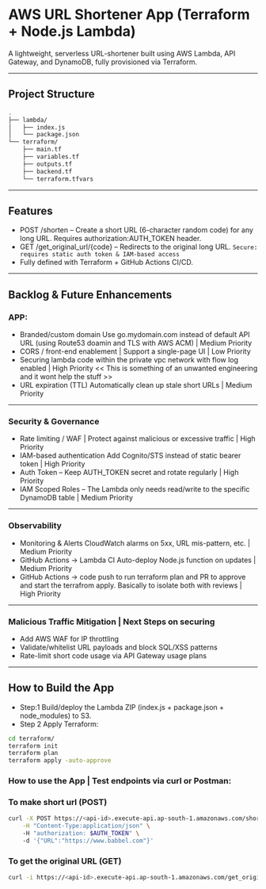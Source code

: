 # AWS URL Shortener App (Terraform + Node.js Lambda)
A lightweight, serverless URL-shortener built using AWS Lambda, API Gateway, and DynamoDB, fully provisioned via Terraform.

--- 

## Project Structure
```bash
.
├── lambda/
│   ├── index.js
│   └── package.json
└── terraform/
    ├── main.tf
    ├── variables.tf
    ├── outputs.tf    
    ├── backend.tf    
    └── terraform.tfvars
```

---

## Features
- POST /shorten – Create a short URL (6-character random code) for any long URL. Requires         authorization:AUTH_TOKEN header.
- GET /get_original_url/{code} – Redirects to the original long URL. `Secure: requires static auth token & IAM-based access`
- Fully defined with Terraform + GitHub Actions CI/CD.

---

## Backlog & Future Enhancements
### APP:
- Branded/custom domain	Use go.mydomain.com instead of default API URL (using Route53 doamin and TLS with AWS ACM) | Medium Priority
- CORS / front-end enablement | Support a single-page UI | Low Priority
- Securing lambda code within the private vpc network with flow log enabled | High Priority << This is something of an unwanted engineering and it wont help the stuff >>
- URL expiration (TTL)	Automatically clean up stale short URLs	| Medium Priority

---

### Security & Governance
- Rate limiting / WAF |	Protect against malicious or excessive traffic	| High Priority
- IAM-based authentication	Add Cognito/STS instead of static bearer token	| High Priority
- Auth Token – Keep AUTH_TOKEN secret and rotate regularly | High Priority
- IAM Scoped Roles – The Lambda only needs read/write to the specific DynamoDB table | Medium Priority

---

### Observability
- Monitoring & Alerts	CloudWatch alarms on 5xx, URL mis-pattern, etc. | Medium Priority
- GitHub Actions → Lambda CI	Auto-deploy Node.js function on updates	| Medium Priority
- GitHub Actions → code push to run terraform plan and PR to approve and start the terrafrom apply. Basically to isolate both with reviews | High Priority

---

### Malicious Traffic Mitigation | Next Steps on securing 
- Add AWS WAF for IP throttling
- Validate/whitelist URL payloads and block SQL/XSS patterns
- Rate-limit short code usage via API Gateway usage plans

---

## How to Build the App
- Step:1 Build/deploy the Lambda ZIP (index.js + package.json + node_modules) to S3.
- Step 2 Apply Terraform: 

```bash 
cd terraform/ 
terraform init 
terraform plan 
terraform apply -auto-approve 
```

### How to use the App | Test endpoints via curl or Postman: 
    
### To make short url (POST)
    
```bash        
curl -X POST https://<api-id>.execute-api.ap-south-1.amazonaws.com/shorten \
    -H "Content-Type:application/json" \ 
    -H "authorization: $AUTH_TOKEN" \ 
    -d '{"URL":"https://www.babbel.com"}' 
```

### To get the original URL (GET)

```bash 
curl -i https://<api-id>.execute-api.ap-south-1.amazonaws.com/get_original_url/<shortCode_generated>        
```

